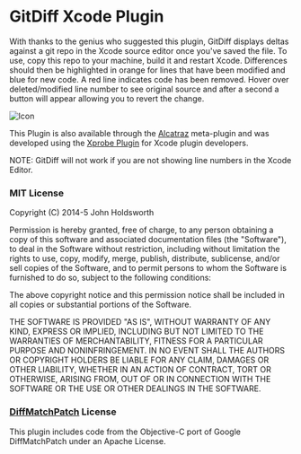 # GitDiff Xcode Plugin

With thanks to the genius who suggested this plugin, GitDiff displays deltas against a git repo in the Xcode
source editor once you've saved the file. To use, copy this repo to your machine, build it and restart Xcode.
Differences should then be highlighted in orange for lines that have been modified and blue for new code.
A red line indicates code has been removed. Hover over deleted/modified line number to see original source
and after a second a button will appear allowing you to revert the change.

![Icon](http://injectionforxcode.johnholdsworth.com/gitdiff2.png)

This Plugin is also available through the [Alcatraz](http://alcatraz.io/) meta-plugin and was developed using
the [Xprobe Plugin](https://github.com/johnno1962/XprobePlugin) for Xcode plugin developers.

NOTE: GitDiff will not work if you are not showing line numbers in the Xcode Editor.

### MIT License

Copyright (C) 2014-5 John Holdsworth

Permission is hereby granted, free of charge, to any person obtaining a copy of this software and associated 
documentation files (the "Software"), to deal in the Software without restriction, including without limitation 
the rights to use, copy, modify, merge, publish, distribute, sublicense, and/or sell copies of the Software, 
and to permit persons to whom the Software is furnished to do so, subject to the following conditions:

The above copyright notice and this permission notice shall be included in all copies or substantial 
portions of the Software.

THE SOFTWARE IS PROVIDED "AS IS", WITHOUT WARRANTY OF ANY KIND, EXPRESS OR IMPLIED, INCLUDING BUT NOT 
LIMITED TO THE WARRANTIES OF MERCHANTABILITY, FITNESS FOR A PARTICULAR PURPOSE AND NONINFRINGEMENT. 
IN NO EVENT SHALL THE AUTHORS OR COPYRIGHT HOLDERS BE LIABLE FOR ANY CLAIM, DAMAGES OR OTHER LIABILITY, 
WHETHER IN AN ACTION OF CONTRACT, TORT OR OTHERWISE, ARISING FROM, OUT OF OR IN CONNECTION WITH THE 
SOFTWARE OR THE USE OR OTHER DEALINGS IN THE SOFTWARE.

### [DiffMatchPatch](https://github.com/inquisitiveSoft/DiffMatchPatch-ObjC) License

This plugin includes code from the Objective-C port of Google DiffMatchPatch under an Apache License.
